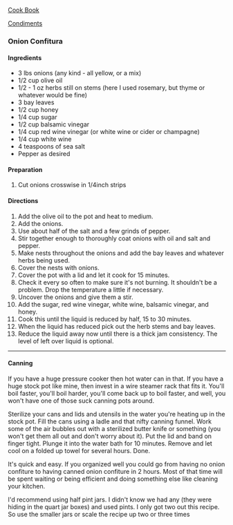 [Cook Book](https://github.com/vmsmith/CookBook/blob/master/README.md)  

[Condiments](https://github.com/vmsmith/CookBook/blob/master/condiments.md)  

### Onion Confitura  

#### Ingredients

* 3 lbs onions (any kind - all yellow, or a mix)   
* 1/2 cup olive oil  
* 1/2 - 1 oz herbs still on stems (here I used rosemary, but thyme or whatever would be fine)  
* 3 bay leaves  
* 1/2 cup honey  
* 1/4 cup sugar  
* 1/2 cup balsamic vinegar  
* 1/4 cup red wine vinegar (or white wine or cider or champagne)  
* 1/4 cup white wine  
* 4 teaspoons of sea salt    
* Pepper as desired  

#### Preparation

1. Cut onions crosswise in 1/4inch strips  

#### Directions

1. Add the olive oil to the pot and heat to medium.  
2. Add the onions.   
3. Use about half of the salt and a few grinds of pepper.   
4. Stir together enough to thoroughly coat onions with oil and salt and pepper.   
5. Make nests throughout the onions and add the bay leaves and whatever herbs being used.   
5. Cover the nests with onions.  
6. Cover the pot with a lid and let it cook for 15 minutes.  
7. Check it every so often to make sure it's not burning. It shouldn't be a problem. Drop the temperature a little if necessary.  
8. Uncover the onions and give them a stir.  
9. Add the sugar, red wine vinegar, white wine, balsamic vinegar, and honey.   
10. Cook this until the liquid is reduced by half, 15 to 30 minutes.  
11. When the liquid has reduced pick out the herb stems and bay leaves.  
12. Reduce the liquid away now until there is a thick jam consistency. The level of left over liquid is optional.  

-----

#### Canning

If you have a huge pressure cooker then hot water can in that. If you have a huge stock pot like mine, then invest in a wire steamer rack that fits it. You'll boil faster, you'll boil harder,  you'll come back up to boil faster, and well, you won't have one of those suck canning pots around.

Sterilize your cans and lids and utensils in the water you're heating up in the stock pot. Fill the cans using a ladle and that nifty canning funnel. Work some of the air bubbles out with a sterilized butter knife or something (you won't get them all out and don't worry about it). Put the lid and band on finger tight. Plunge it into the water bath for 10 minutes. Remove and let cool on a folded up towel for several hours. Done.

It's quick and easy. If you organized well you could go from having no onion confiture to having canned onion confiture in 2 hours. Most of that time will be spent waiting or being efficient and doing something else like cleaning your kitchen.

I'd recommend using half pint jars. I didn't know we had any (they were hiding in the quart jar boxes) and used pints. I only got two out this recipe. So use the smaller jars or scale the recipe up two or three times
